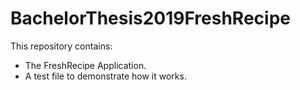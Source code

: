 # BachelorThesis2019FreshRecipe
This repository contains: 
- The FreshRecipe Application. 
- A test file to demonstrate how it works. 
